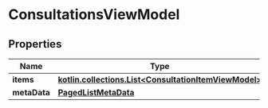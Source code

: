
# ConsultationsViewModel

## Properties
Name | Type | Description | Notes
------------ | ------------- | ------------- | -------------
**items** | [**kotlin.collections.List&lt;ConsultationItemViewModel&gt;**](ConsultationItemViewModel.md) |  |  [optional]
**metaData** | [**PagedListMetaData**](PagedListMetaData.md) |  |  [optional]



